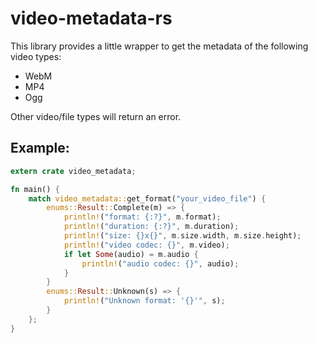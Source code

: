 # video-metadata-rs

This library provides a little wrapper to get the metadata of the following video types:

* WebM
* MP4
* Ogg

Other video/file types will return an error.

## Example:

```rust
extern crate video_metadata;

fn main() {
    match video_metadata::get_format("your_video_file") {
        enums::Result::Complete(m) => {
            println!("format: {:?}", m.format);
            println!("duration: {:?}", m.duration);
            println!("size: {}x{}", m.size.width, m.size.height);
            println!("video codec: {}", m.video);
            if let Some(audio) = m.audio {
                println!("audio codec: {}", audio);
            }
        }
        enums::Result::Unknown(s) => {
            println!("Unknown format: '{}'", s);
        }
    };
}
```
